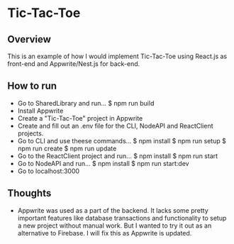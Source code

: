 # Tic-Tac-Toe

## Overview

This is an example of how I would implement Tic-Tac-Toe using React.js as front-end and Appwrite/Nest.js for back-end.

## How to run

* Go to SharedLibrary and run...
$ npm run build
* Install Appwrite
* Create a "Tic-Tac-Toe" project in Appwrite
* Create and fill out an .env file for the CLI, NodeAPI and ReactClient projects.
* Go to CLI and use theese commands...
$ npm install
$ npm run setup
$ npm run create
$ npm run update
* Go to the ReactClient project and run...
$ npm install
$ npm run start
* Go to NodeAPI and run...
$ npm install
$ npm run start:dev
* Go to localhost:3000

## Thoughts

* Appwrite was used as a part of the backend. It lacks some pretty important features like database transactions and functionality to setup a new project without manual work. But I wanted to try it out as an alternative to Firebase. I will fix this as Appwrite is updated.
